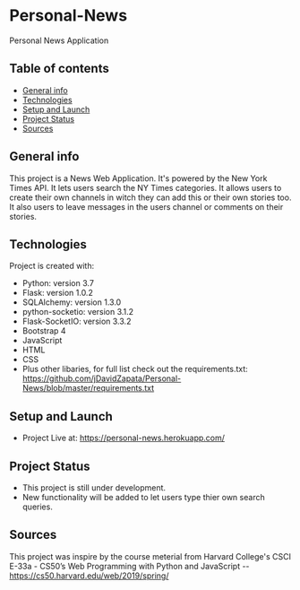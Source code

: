 # Personal-News
Personal News Application

## Table of contents
* [General info](#general-info)
* [Technologies](#technologies)
* [Setup and Launch](#setup-and-launch)
* [Project Status](#project-status) 
* [Sources](#sources)

## General info
This project is a News Web Application.  It's powered by the New York Times API. It lets users search the NY Times categories.  It allows users to create their own channels in witch they can add this or their own stories too. It also users to leave messages in the users channel or comments on their stories.
	
## Technologies
Project is created with:
* Python: version 3.7
* Flask: version 1.0.2
* SQLAlchemy: version 1.3.0
* python-socketio: version 3.1.2
* Flask-SocketIO: version 3.3.2
* Bootstrap 4 
* JavaScript
* HTML
* CSS
* Plus other libaries, for full list check out the requirements.txt: https://github.com/jDavidZapata/Personal-News/blob/master/requirements.txt

## Setup and Launch
* Project Live at: https://personal-news.herokuapp.com/

## Project Status
* This project is still under development.  
* New functionality will be added to let users type thier own search queries. 

## Sources
This project was inspire by the course meterial from Harvard College's CSCI E-33a - CS50’s Web Programming
with Python and JavaScript -- https://cs50.harvard.edu/web/2019/spring/

